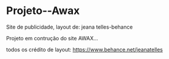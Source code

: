 # Projeto--Awax
Site de publicidade, layout de: jeana telles-behance


Projeto em contrução do site AWAX...

todos os crédito de layout: https://www.behance.net/jeanatelles
